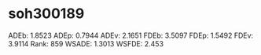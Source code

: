 # soh300189

ADEb: 1.8523
ADEp: 0.7944
ADEv: 2.1651
FDEb: 3.5097
FDEp: 1.5492
FDEv: 3.9114
Rank: 859
WSADE: 1.3013
WSFDE: 2.453